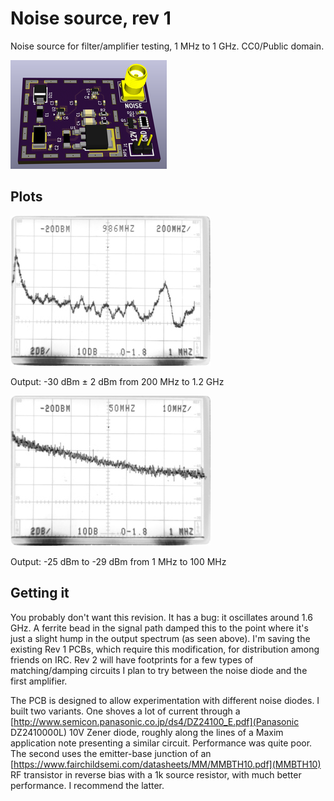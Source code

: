 Noise source, rev 1
===

Noise source for filter/amplifier testing, 1 MHz to 1 GHz. CC0/Public domain.

[![3D render](renders/3d-small.png)](renders/3d.png)


Plots
-----

![Wideband output](images/wideband-grey.jpg)

Output: -30 dBm ± 2 dBm from 200 MHz to 1.2 GHz

![Low frequency output](images/low-grey.jpg)

Output: -25 dBm to -29 dBm from 1 MHz to 100 MHz

Getting it
----------

You probably don't want this revision. It has a bug: it oscillates around 1.6 GHz. A ferrite bead in the signal path damped this to the point where it's just a slight hump in the output spectrum (as seen above). I'm saving the existing Rev 1 PCBs, which require this modification, for distribution among friends on IRC. Rev 2 will have footprints for a few types of matching/damping circuits I plan to try between the noise diode and the first amplifier.

The PCB is designed to allow experimentation with different noise diodes. I built two variants. One shoves a lot of current through a [http://www.semicon.panasonic.co.jp/ds4/DZ24100_E.pdf](Panasonic DZ2410000L) 10V Zener diode, roughly along the lines of a Maxim application note presenting a similar circuit. Performance was quite poor. The second uses the emitter-base junction of an [https://www.fairchildsemi.com/datasheets/MM/MMBTH10.pdf](MMBTH10) RF transistor in reverse bias with a 1k source resistor, with much better performance. I recommend the latter.

